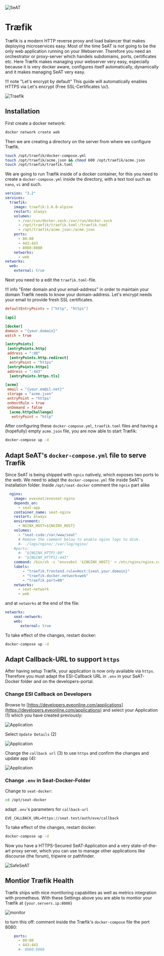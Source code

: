 ![SeAT](https://i.imgur.com/aPPOxSK.png)

# Træfik 

Træfik is a modern HTTP reverse proxy and load balancer that makes deploying microservices easy. Most of the time SeAT is not going to be the only web application running on your Webserver. Therefore you need an orchestrator or proxy-server which handels subdomains, ports, certificates etc. Here Træfik makes managing your webserver very easy, especially because it is very docker aware, configures itself automatically, dynamically and it makes managing SeAT very easy.

!!! note "Let's encrypt by default"
    This guide will automatically enables HTTPS via Let's encrypt (Free SSL-Certificates \o/).


![Traefik](https://docs.traefik.io/img/architecture.png)

## Installation

First create a docker network:

````bash
docker network create web
````
Then we are creating a directory on the server from where we configure Træfik.

````bash
touch /opt/traefik/docker-compose.yml
touch /opt/traefik/acme.json && chmod 600 /opt/traefik/acme.json
touch /opt/traefik/traefik.toml
````

We are going to run Træfik inside of a docker container, for this you need to create a `docker-compose.yml` inside the directory, with a text tool such as `nano`, `vi` and such.

````yaml
version: "3.2"
services:
  traefik:
    image: traefik:1.6.0-alpine
    restart: always
    volumes:
      - /var/run/docker.sock:/var/run/docker.sock
      - /opt/traefik/traefik.toml:/traefik.toml
      - /opt/traefik/acme.json:/acme.json
    ports:
      - 80:80
      - 443:443
      - 8080:8080
    networks:
      - web
networks:
  web:
    external: true
````

Next you need to a edit the `traefik.toml`-file. 

!!! info "Enter domain and your email-address"
    in order to maintain your domain Træfik needs to know your domain-address. Let's encrypt needs your email to provide fresh SSL certificates.

````toml
defaultEntryPoints = ["http", "https"]

[api]

[docker]
domain = "{your.domain}"
watch = true

[entryPoints]
 [entryPoints.http]
 address = ":80"
  [entryPoints.http.redirect]
  entryPoint = "https"
 [entryPoints.https]
 address = ":443"
  [entryPoints.https.tls]

[acme]
 email = "{your.em@il.net}"
 storage = "acme.json"
 entryPoint = "https"
 onHostRule = true
 onDemand = false
  [acme.httpChallenge]
   entryPoint = "http"
````

After configuring these `docker-compose.yml`, `traefik.toml` files and having a (hopefully) empty `acme.json` file, you are now able to start Træfik:

````bash
docker-compose up -d
````

## Adapt SeAT's `docker-compose.yml` file to serve Træfik

Since SeAT is being shipped with `ngnix` natively, which exposes two ports to the web. We need to adapt the `docker-compose.yml` file inside SeAT's installation folder. Inside `/opt/seat-docker` comment the `ngnix` part alike

````yaml
  nginx:
    image: eveseat/eveseat-nginx
    depends_on:
      - seat-app
    container_name: seat-nginx
    restart: always
    environment:
      - NGINX_HOST=${NGINX_HOST}
    volumes:
      - "seat-code:/var/www/seat"
      # Remove the comment below to enable nginx logs to disk.
      #- ./logs/nginx/:/var/log/nginx/
    #ports:
      #- "${NGINX_HTTP}:80"
      #- "${NGINX_HTTPS}:443"
    command: /bin/sh -c "envsubst '${NGINX_HOST}' < /etc/nginx/nginx.conf.template > /etc/nginx/nginx.conf && nginx -g 'daemon off;'"
    labels:
        - "traefik.frontend.rule=Host:{seat.your.domain}"
        - "traefik.docker.network=web"
        - "traefik.port=80"
    networks:
      - seat-network
      - web
````

and at `networks` at the end of the file:
````yaml
networks:
    seat-network:
    web:
       external: true
````

To take effect of the changes, restart docker: 

````bash
docker-compose up -d
````

## Adapt Callback-URL to support `https`

After having setup Træfik, your application is now only available via `https`. Therefore you must adapt the ESI-Callback URL in `.env` in your SeAT-Docker folder and on the developers-portal.

### Change ESI Callback on Developers

Browse to [https://developers.eveonline.com/applications](https://developers.eveonline.com/applications) and select your Application (1) which you have created previously:

![Application](https://i.imgur.com/0IPC14v.png)

Select `Update Details` (2)

![Application](https://i.imgur.com/2n2w40P.png)

Change the `callback url` (3) to use `https` and confirm the changes and update app (4):

![Application](https://i.imgur.com/m6Qb7da.png)

### Change `.env` in Seat-Docker-Folder

Change to `seat-docker`:

````bash
cd /opt/seat-docker
````

adapt `.env`'s parameters for `callback-url`

````nano
EVE_CALLBACK_URL=https://seat.test/auth/eve/callback
````

To take effect of the changes, restart docker: 

````bash
docker-compose up -d
````

Now you have a HTTPS-Secured SeAT-Application and a very state-of-the-art proxy server, which you can use to manage other applications like discourse (the forum), tripwire or pathfinder.

![SafeSeAT](https://i.imgur.com/rgAskUE.png)

## Montior Træfik Health

Træfik ships with nice montitoring capabilites as well as metrics integration with prometheus. With these Settings above you are able to montior your Træfik at `{your.servers.ip:8080}`

![monitor](https://i.imgur.com/AS17Kqk.png)

to turn this off: comment inside the Træfik's `docker-compose` file the port 8080:

````yaml
    ports:
      - 80:80
      - 443:443
      #- 8080:8080
````
